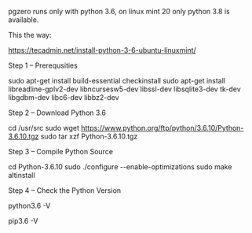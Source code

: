 pgzero runs only with python 3.6, on linux mint 20 only python 3.8 is available.

This the way:

https://tecadmin.net/install-python-3-6-ubuntu-linuxmint/

Step 1 – Prerequsities

sudo apt-get install build-essential checkinstall
sudo apt-get install libreadline-gplv2-dev libncursesw5-dev libssl-dev libsqlite3-dev tk-dev libgdbm-dev libc6-dev libbz2-dev

Step 2 – Download Python 3.6

cd /usr/src
sudo wget https://www.python.org/ftp/python/3.6.10/Python-3.6.10.tgz
sudo tar xzf Python-3.6.10.tgz


Step 3 – Compile Python Source

cd Python-3.6.10
sudo ./configure --enable-optimizations
sudo make altinstall


Step 4 – Check the Python Version

python3.6 -V

pip3.6 -V
